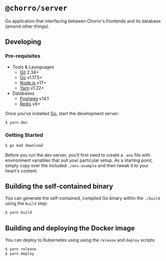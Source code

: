# `@chorro/server`

Go application that interfacing between Chorro's frontends and its database
(amond other things).

## Developing

### Pre-requisites

- Tools & Launguages
  - [Git](https://git-scm.com/) 2.34+
  - [Go](https://go.dev/) v1.17.5+
  - [Node.js](https://nodejs.dev/) v17+
  - [Yarn](https://nodejs.dev/) v1.22+
- Databases
  - [Postgres](https://www.postgresql.org/) v14.1
  - [Redis](https://www.postgresql.org/) v6+

Once you've installed [Go](https://go.dev/learn/), start the development server:

```bash
$ yarn dev
```

### Getting Started

```bash
$ go mod download
```

Before you run the dev server, you'll first need to create a `.env` file with
environment variables that suit your particular setup. As a starting point,
simply copy over the included `./env.example` and then tweak it to your heart's
content:

## Building the self-contained binary

You can generate the self-contained, compiled Go binary within the `./build`
using the `build` step:

```bash
$ yarn build
```

## Building and deploying the Docker image

You can deploy to Kubernetes using using the `release` and `deploy` scripts:

```bash
$ yarn release
$ yarn deploy
```
